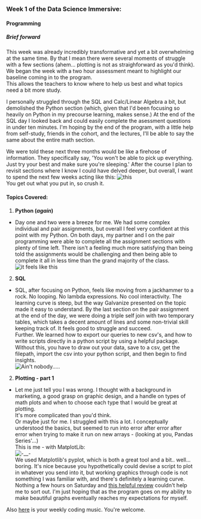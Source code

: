 ### Week 1 of the Data Science Immersive:  
#### Programming  

##### Brief forward  
 This week was already incredibly transformative and yet a bit overwhelming at the same time. 
 By that I mean there were several moments of struggle with a few sections (ahem... plotting is not as straighforward as you'd think).
 We began the week with a two hour assessment meant to highlight our baseline coming in to the program.  
 This allows the teachers to know where to help us best and what topics need a bit more study.
 
 I personally struggled through the SQL and Calc/Linear Algebra a bit, but demolished the Python section (which, given that I'd been focusing so heavily on Python in my precourse learning, makes sense.)
 At the end of the SQL day I looked back and could easily complete the asessment questions in under ten minutes.
 I'm hoping by the end of the program, with a little help from self-study, friends in the cohort, and the lectures, I'll be able to say the same about the entire math section. 
 
 We were told these next three months would be like a firehose of information. They specifically say, 'You won't be able to pick up everything. Just try your best and make sure you're sleeping.'
 After the course I plan to revisit sections where I know I could have delved deeper, but overall, I want to spend the next few weeks acting like this:
 ![this](https://media.giphy.com/media/OaavyycbDDJmw/giphy.gif)  
 You get out what you put in, so crush it.

#### Topics Covered:

1. __Python (_again_)__  
 * Day one and two were a breeze for me. We had some complex individual and pair assignments, but overall I feel very confident at this point with my Python.
 On both days, my partner and I on the pair programming were able to complete all the assignment sections with plenty of time left.
  There isn't a feeling much more satisfying than being told the assignments would be challenging and then being able to complete it all in less time than the grand majority of the class.   
  ![it feels like this](https://media.giphy.com/media/11Qlh9F7geh61i/giphy.gif)
  
2. __SQL__
 * SQL, after focusing on Python, feels like moving from a jackhammer to a rock. No looping. No lambda expressions. No cool interactivity. The learning curve is steep, but the way Galvanize presented on the topic made it easy to understand. 
 By the last section on the pair assignment at the end of the day, we were doing a triple self join with two temporary tables, which takes a decent amount of lines and some non-trivial skill keeping track of. It feels good to struggle and succeed.  
 Further. We learned how to export our queries to new csv's, and how to write scripts directly in a python script by using a helpful package. Without this, you have to draw out your data, save to a csv, get the filepath, import the csv into your python script, and then begin to find insights.  
 ![Ain't nobody.....](https://media.giphy.com/media/bWM2eWYfN3r20/giphy.gif)
 
2. __Plotting - part 1__  
* Let me just tell you I was wrong. I thought with a background in marketing, a good grasp on graphic design, and a handle on types of math plots and when to choose each type that I would be great at plotting.  
It's more complicated than you'd think.  
Or maybe just for me. I struggled with this a lot. I conceptually understood the basics, but seemed to run into error after error after error when trying to make it run on new arrays - (looking at you, Pandas Series'...)  
This is me - with MatplotLib:  
![-__-](https://media.giphy.com/media/Z7YWBq9QCLnB6/giphy.gif)  
We used Matplotlib's pyplot, which is both a great tool and a bit.. well... boring. It's nice because you hypothetically could devise a script to plot in whatever you send into it, but working graphics through code is not something I was familiar with, and there's definitely a learning curve.  
Nothing a few hours on Saturday and [this helpful review](https://www.labri.fr/perso/nrougier/teaching/matplotlib/) couldn't help me to sort out. I'm just hoping that as the program goes on my ability to make beautiful graphs eventually reaches my expectations for myself. 

 
 Also [here](https://www.youtube.com/watch?v=PAgqLdKbLbY&list=PLzd64zQib_Ki_5GFYWgEO0keM62mQMlOZ&index=9) is your weekly coding music. You're welcome. 
 
